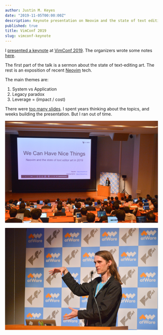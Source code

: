 ```yaml
---
author: Justin M. Keyes
date: "2019-11-05T00:00:00Z"
description: Keynote presentation on Neovim and the state of text editing technology
published: true
title: VimConf 2019
slug: vimconf-keynote
---
```


I [presented a keynote](https://youtu.be/Bt-vmPC_-Ho?t=23) at
[VimConf 2019](https://vimconf.org/2019/#menu-keynote-speakers).
The organizers wrote some notes [here](https://vimconf.wordpress.com/2019/11/21/vimconf-2019-is-over/).

The first part of the talk is a sermon about the state of text-editing art.
The rest is an exposition of recent [Neovim](https://neovim.io/) tech.

The main themes are:

1. System vs Application
2. Legacy paradox
3. Leverage = (impact / cost)

There were [too many slides](https://vimconf.org/2019/slides/justin.pdf).
I spent years thinking about the topics, and weeks building the presentation.
But I ran out of time.

![vimconf-keynote](/img/vimconf-justinmk-1.jpg)

![vimconf-keynote](/img/vimconf-justinmk-2.jpg)

